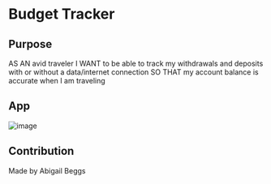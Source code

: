 # Budget Tracker 

## Purpose
AS AN avid traveler
I WANT to be able to track my withdrawals and deposits with or without a data/internet connection
SO THAT my account balance is accurate when I am traveling 

## App
![image](https://user-images.githubusercontent.com/91335294/155908476-939c69d9-46ce-4512-a746-afe97971d919.png)




## Contribution
Made by Abigail Beggs
